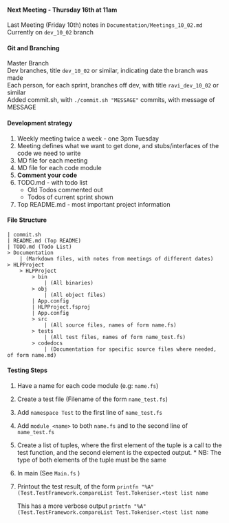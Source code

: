 
####  Next Meeting - Thursday 16th at 11am

Last Meeting (Friday 10th) notes in ```Documentation/Meetings_10_02.md```  
Currently on ```dev_10_02``` branch

#### Git and Branching

Master Branch  
Dev branches, title ```dev_10_02``` or similar, indicating date the branch was made  
Each person, for each sprint, branches off dev, with title ```ravi_dev_10_02``` or similar  
Added commit.sh, with ```./commit.sh "MESSAGE"``` commits, with message of MESSAGE  

#### Development strategy
1. Weekly meeting twice a week - one 3pm Tuesday
2. Meeting defines what we want to get done, and stubs/interfaces of the code we need to write
3.	MD file for each meeting
4. MD file for each code module
5. **Comment your code**
6. TODO.md - with todo list 
	* Old Todos commented out
	* Todos of current sprint shown
7. Top README.md - most important project information  

#### File Structure

```
| commit.sh
| README.md (Top README)
| TODO.md (Todo List)
> Documentation
	| (Markdown files, with notes from meetings of different dates)
> HLPProject
	> HLPProject
		> bin 
			| (All binaries)
		> obj 
			| (All object files)
		| App.config
		| HLPProject.fsproj
		| App.config
		> src
			| (All source files, names of form name.fs)
		> tests
			| (All test files, names of form name_test.fs)
		> codedocs
			| (Documentation for specific source files where needed, of form name.md)
```

#### Testing Steps

1. Have a name for each code module (e.g: ```name.fs```)  
2. Create a test file (Filename of the form ```name_test.fs```)
3. Add ```namespace Test``` to the first line of ```name_test.fs```
4. Add ```module <name>``` to both ```name.fs``` and to the second line of ```name_test.fs```
5. Create a list of tuples, where the first element of the tuple is a call to the test function, and the second element is the expected output. 
		* NB: The type of both elements of the tuple must be the same
6. In main (See ```Main.fs``` )
7. Printout the test result, of the form
		```printfn "%A" (Test.TestFramework.compareList Test.Tokeniser.<test list name```
	
	This has a more verbose output
		```printfn "%A" (Test.TestFramework.compareList Test.Tokeniser.<test list name```
		



